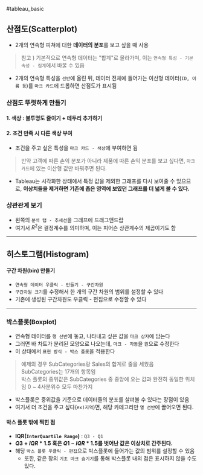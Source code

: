 #tableau_basic 

## 산점도(Scatterplot)
- 2개의 연속형 피쳐에 대한 **데이터의 분포**를 보고 싶을 때 사용

> 참고 ) 기본적으로 연속형 데이터는 "합계"로 올라가며, 이는 `연속형 특성 - 기본 속성 - 집계`에서 바꿀 수 있음

- 2개의 연속형 특성을 `선반`에 올린 뒤, 데이터 전체에 들어가는 이산형 데이터(`ID, 이름 등`)를 `마크 카드`에 드롭하면 산점도가 표시됨

### 산점도 뚜렷하게 만들기

#### 1. 색상 : 불투명도 줄이기 + 테두리 추가하기

#### 2. 조건 만족 시 다른 색상 부여
- 조건을 주고 싶은 특성을 `마크 카드 - 색상`에 부여하면 됨
> 만약 고객에 따른 손익 분포가 아니라 제품에 따른 손익 분포를 보고 싶다면, `마크 카드`에 있는 이산형 값만 바꿔주면 된다.
- Tableau는 시각화한 상태에서 특정 값을 제외한 그래프를 다시 보여줄 수 있으므로, **이상치들을 제거하면 기존에 좁은 영역에 보였던 그래프를 더 넓게 볼 수 있다.**

### 상관관계 보기
- 왼쪽의 `분석 탭 - 추세선`을 그래프에 드래그앤드랍
- 여기서 $R^2$은 결정계수를 의미하며, 이는 피어슨 상관계수의 제곱이기도 함

---
## 히스토그램(Histogram)

#### 구간 차원(bin) 만들기
- `연속형 데이터 우클릭 - 만들기 - 구간차원`
- `구간차원 크기`를 수정해서 한 개의 구간 차원의 범위를 설정할 수 있다
- 기존에 생성된 구간차원도 우클릭 - 편집으로 수정할 수 있다

---
### 박스플롯(Boxplot)

- 연속형 데이터를 `행 선반`에 놓고, 나타내고 싶은 값을 `마크 상자`에 담는다
- 그러면 바 차트가 분리된 모양으로 나오는데, `마크 - 자동`을 `원`으로 수정한다
- 이 상태에서 `표현 방식 - 박스 플롯`을 적용한다

> 예제의 경우 SubCategories랑 Sales의 합계로 줄을 세웠음  
> SubCategories는 17개의 항목임  
> 박스 플롯의 중위값은 SubCategories 중 중앙에 오는 값과 완전히 동일한 위치임
> 0 ~ 4사분위수 모두 마찬가지  

- 박스플롯은 중위값을 기준으로 데이터들의 분포를 살펴볼 수 있다는 장점이 있음
- 여기서 더 조건을 주고 싶다(`ex)지역`)면, 해당 카테고리만 `열 선반`에 끌어오면 된다.

#### 박스 플롯 밖에 찍힌 점
- **IQR(`InterQuartile Range`)** : `Q3 - Q1`
- **$Q3 + IQR * 1.5$ 혹은 $Q1 - IQR * 1.5$를 벗어난 값은 이상치로 간주된다.**
- 해당 `박스 플롯 우클릭 - 편집`으로 박스플롯에 들어가는 값의 범위를 설정할 수 있음
	- 또한, 같은 창의 `기초 마크 숨기기`를 통해 박스플롯 내의 점은 표시하지 않을 수도 있다. 